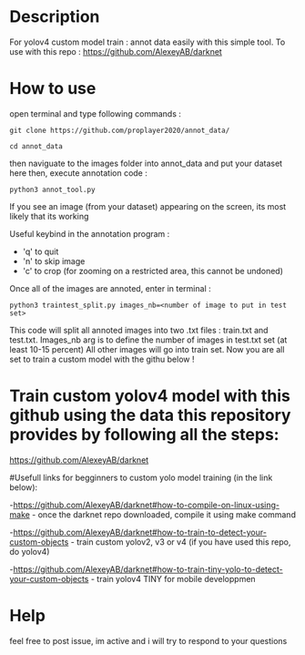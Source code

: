 # Description
For yolov4 custom model train : annot data easily with this simple tool.
To use with this repo : https://github.com/AlexeyAB/darknet
# How to use
open terminal and type following commands : 

```git clone https://github.com/proplayer2020/annot_data/ ```

```cd annot_data```
  
  then naviguate to the images folder into annot_data and put your dataset here then, execute annotation code : 
  
```python3 annot_tool.py```

If you see an image (from your dataset) appearing on the screen, its most likely that its working

Useful keybind in the annotation program : 
- 'q' to quit
- 'n' to skip image
- 'c' to crop (for zooming on a restricted area, this cannot be undoned)

Once all of the images are annoted, enter in terminal : 

```python3 traintest_split.py images_nb=<number of image to put in test set>```

This code will split all annoted images into two .txt files : train.txt and test.txt.
Images_nb arg is to define the number of images in test.txt set (at least 10-15 percent)
All other images will go into train set.
Now you are all set to train a custom model with the githu below !
# Train custom yolov4 model with this github using the data this repository provides by following all the steps: 
  https://github.com/AlexeyAB/darknet
  
#Usefull links for begginners to custom yolo model training (in the link below): 

  -https://github.com/AlexeyAB/darknet#how-to-compile-on-linux-using-make - once the darknet repo downloaded, compile it using make command
  
  -https://github.com/AlexeyAB/darknet#how-to-train-to-detect-your-custom-objects - train custom yolov2, v3 or v4  (if you have used this repo, do yolov4)
  
  -https://github.com/AlexeyAB/darknet#how-to-train-tiny-yolo-to-detect-your-custom-objects - train yolov4 TINY for mobile developpmen

# Help
feel free to post issue, im active and i will try to respond to your questions
